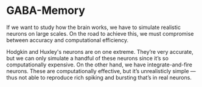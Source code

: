 # GABA-Memory

If we want to study how the brain works, we have to simulate realistic neurons on large scales. On the road to achieve this, we must compromise between accuracy and computational efficiency.

Hodgkin and Huxley's neurons are on one extreme. They’re very accurate, but we can only simulate a handful of these neurons since it’s so computationally expensive. On the other hand, we have integrate-and-fire neurons. These are computationally effective, but it’s unrealisticly simple — thus not able to reproduce rich spiking and bursting that’s in real neurons.
